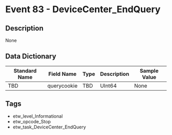 # Event 83 - DeviceCenter_EndQuery

## Description
None

## Data Dictionary
|Standard Name|Field Name|Type|Description|Sample Value|
|---|---|---|---|---|
|TBD|querycookie|TBD|UInt64|None|None|

## Tags
* etw_level_Informational
* etw_opcode_Stop
* etw_task_DeviceCenter_EndQuery